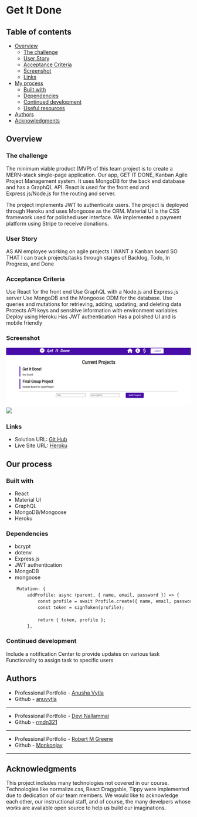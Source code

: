 # Get It Done

## Table of contents

- [Overview](#overview)
  - [The challenge](#the-challenge)
  - [User Story](#user-story)
  - [Acceptance Criteria](#acceptance-criteria)
  - [Screenshot](#screenshot)
  - [Links](#links)
- [My process](#my-process)
  - [Built with](#built-with)
  - [Dependencies](#dependencies)
  - [Continued development](#continued-development)
  - [Useful resources](#useful-resources)
- [Authors](#authors)
- [Acknowledgments](#acknowledgments)



## Overview

### The challenge

The minimum viable product (MVP) of this team project is to create a MERN-stack single-page application. Our app, GET IT DONE, Kanban Agile Project Management system. It uses MongoDB for the back end database and has a GraphQL API. React is used for the front end and Express.js/Node.js for the routing and server. 

The project implements JWT to authenticate users.  The project is deployed through Heroku and uses Mongoose as the ORM. Material UI is the CSS framework used for polished user interface. We implemented a payment platform using Stripe to receive donations.

### User Story

AS AN employee working on agile projects
I WANT a Kanban board
SO THAT I can track projects/tasks through stages of Backlog, Todo, In Progress, and Done 


### Acceptance Criteria

Use React for the front end
Use GraphQL with a Node.js and Express.js server
Use MongoDB and the Mongoose ODM for the database.
Use queries and mutations for retrieving, adding, updating, and deleting data
Protects API keys and sensitive information with environment variables
Deploy using Heroku 
Has JWT authentication
Has a polished UI and is mobile friendly



### Screenshot

![](./client/public/screenshot_a.png)
![](./client/public/screenshot_b.png)



### Links

- Solution URL: [Git Hub](https://github.com/anuvytla/GetItDone)
- Live Site URL: [Heroku](https://get-it-done-kanban-pm.herokuapp.com/)

## Our process

### Built with

- React
- Material UI
- GraphQL
- MongoDB/Mongoose
- Heroku



### Dependencies

- bcrypt
- dotenv
- Express.js
- JWT authentication
- MongoDB
- mongoose


```GraphQL
	Mutation: {
		addProfile: async (parent, { name, email, password }) => {
			const profile = await Profile.create({ name, email, password });
			const token = signToken(profile);

			return { token, profile };
		},
```


### Continued development
Include a notification Center to provide updates on various task
Functionality to assign task to specific users



## Authors

- Professional Portfolio - [Anusha Vytla](https://www.your-site.com)
- Github - [anuvytla](https://github.com/anuvytla)
-------------------------------------------------------------

- Professional Portfolio - [Devi Nallammai](https://rmdn321.github.io/homework-2/)
- Github - [rmdn321](https://github.com/rmdn321/)
--------------------------------------------------------------

- Professional Portfolio - [Robert M Greene](https://monkonjay.github.io/Portfolio/)
- Github - [Monkonjay](https://github.com/Monkonjay)
--------------------------------------------------------------



## Acknowledgments
This project includes many technologies not covered in our course. Technologies like normalize.css, React Draggable, Tippy were implemented due to dedication of our team members. We would like to acknowledge each other, our instructional staff, and of course, the many develpers whose works are available open source to help us build our imaginations.  

  
